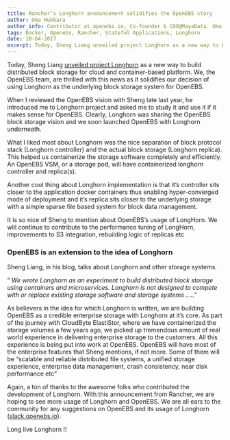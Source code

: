 ```yaml
---
title: Rancher’s Longhorn announcement solidifies the OpenEBS story
author: Uma Mukkara
author_info: Contributor at openebs.io, Co-founder & COO@MayaData. Uma led product development in the early days of MayaData (CloudByte).
tags: Docker, Openebs, Rancher, Stateful Applications, Longhorn
date: 18-04-2017
excerpt: Today, Sheng Liang unveiled project Longhorn as a new way to build distributed block storage for cloud and container-based platform.
---
```


Today, Sheng Liang [unveiled project Longhorn](http://rancher.com/microservices-block-storage/) as a new way to build distributed block storage for cloud and container-based platform. We, the OpenEBS team, are thrilled with this news as it solidifies our decision of using Longhorn as the underlying block storage system for OpenEBS.

When I reviewed the OpenEBS vision with Sheng late last year, he introduced me to Longhorn project and asked me to study it and use it if it makes sense for OpenEBS. Clearly, Longhorn was sharing the OpenEBS block storage vision and we soon launched OpenEBS with Longhorn underneath.

What I liked most about Longhorn was the nice separation of block protocol stack (Longhorn controller) and the actual block storage (Longhorn replica). This helped us containerize the storage software completely and efficiently. An OpenEBS VSM, or a storage pod, will have containerized longhorn controller and replica(s).

Another cool thing about Longhorn implementation is that it’s controller sits closer to the application docker containers thus enabling hyper-converged mode of deployment and it’s replica sits closer to the underlying storage with a simple sparse file based system for block data management.

It is so nice of Sheng to mention about OpenEBS’s usage of LongHorn. We will continue to contribute to the performance tuning of LongHorn, improvements to S3 integration, rebuilding logic of replicas etc

### OpenEBS is an extension to the idea of Longhorn

Sheng Liang, in his blog, talks about Longhorn and other storage systems.

“ *We wrote Longhorn as an experiment to build distributed block storage using containers and microservices. Longhorn is not designed to compete with or replace existing storage software and storage systems …..”*

As believers in the idea for which Longhorn is written, we are building OpenEBS as a credible enterprise storage with Longhorn at it’s core. As part of the journey with CloudByte ElastiStor, where we have containerized the storage volumes a few years ago, we picked up tremendous amount of real world experience in delivering enterprise storage to the customers. All this experience is being put into work at OpenEBS. OpenEBS will have most of the enterprise features that Sheng mentions, if not more. Some of them will be “scalable and reliable distributed file systems, a unified storage experience, enterprise data management, crash consistency, near disk performance etc”

Again, a ton of thanks to the awesome folks who contributed the development of Longhorn. With this announcement from Rancher, we are hoping to see more usage of Longhorn and OpenEBS. We are all ears to the community for any suggestions on OpenEBS and its usage of Longhorn ([slack.openebs.io](http://slack.openebs.io)).

Long live Longhorn !!
